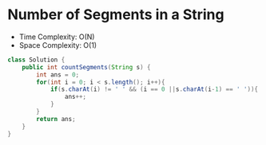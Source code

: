 # Number of Segments in a String

- Time Complexity: O(N)
- Space Complexity: O(1)

```java
class Solution {
    public int countSegments(String s) {
        int ans = 0;
        for(int i = 0; i < s.length(); i++){
            if(s.charAt(i) != ' ' && (i == 0 ||s.charAt(i-1) == ' ')){
                ans++;
            }
        }
        return ans;
    }
}
```
